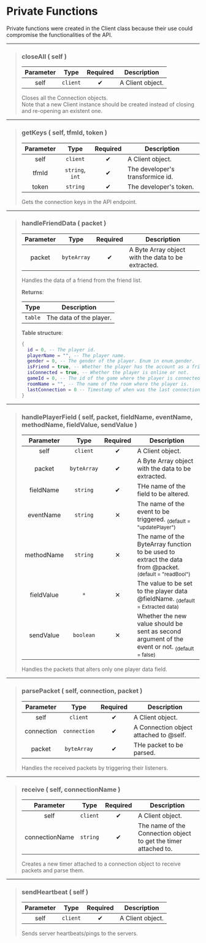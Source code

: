 # Private Functions
Private functions were created in the Client class because their use could compromise the functionalities of the API.

---
>### closeAll ( self )
>| Parameter | Type | Required | Description |
>| :-: | :-: | :-: | - |
>| self | `client` | ✔ | A Client object. |
>
>Closes all the Connection objects.<br>
>Note that a new Client instance should be created instead of closing and re-opening an existent one.
>
---
>### getKeys ( self, tfmId, token )
>| Parameter | Type | Required | Description |
>| :-: | :-: | :-: | - |
>| self | `client` | ✔ | A Client object. |
>| tfmId | `string`, `int` | ✔ | The developer's transformice id. |
>| token | `string` | ✔ | The developer's token. |
>
>Gets the connection keys in the API endpoint.
>
---
>### handleFriendData ( packet )
>| Parameter | Type | Required | Description |
>| :-: | :-: | :-: | - |
>| packet | `byteArray` | ✔ | A Byte Array object with the data to be extracted. |
>
>Handles the data of a friend from the friend list.
>
>**Returns**:
>
>| Type | Description |
>| :-: | - |
>| `table` | The data of the player. |
>
>**Table structure**:
>```Lua
>{
>	id = 0, -- The player id.
>	playerName = "", -- The player name.
>	gender = 0, -- The gender of the player. Enum in enum.gender.
>	isFriend = true, -- Whether the player has the account as a friend (added back) or not.
>	isConnected = true, -- Whether the player is online or not.
>	gameId = 0, -- The id of the game where the player is connected. Enum in enum.game.
>	roomName = "", -- The name of the room where the player is.
>	lastConnection = 0 -- Timestamp of when was the last connection of the player.
>}
>```
>
---
>### handlePlayerField ( self, packet, fieldName, eventName, methodName, fieldValue, sendValue )
>| Parameter | Type | Required | Description |
>| :-: | :-: | :-: | - |
>| self | `client` | ✔ | A Client object. |
>| packet | `byteArray` | ✔ | A Byte Array object with the data to be extracted. |
>| fieldName | `string` | ✔ | THe name of the field to be altered. |
>| eventName | `string` | ✕ | The name of the event to be triggered. <sub>(default = "updatePlayer")</sub> |
>| methodName | `string` | ✕ | The name of the ByteArray function to be used to extract the data from @packet. <sub>(default = "readBool")</sub> |
>| fieldValue | `*` | ✕ | The value to be set to the player data @fieldName. <sub>(default = Extracted data)</sub> |
>| sendValue | `boolean` | ✕ | Whether the new value should be sent as second argument of the event or not. <sub>(default = false)</sub> |
>
>Handles the packets that alters only one player data field.
>
---
>### parsePacket ( self, connection, packet )
>| Parameter | Type | Required | Description |
>| :-: | :-: | :-: | - |
>| self | `client` | ✔ | A Client object. |
>| connection | `connection` | ✔ | A Connection object attached to @self. |
>| packet | `byteArray` | ✔ | THe packet to be parsed. |
>
>Handles the received packets by triggering their listeners.
>
---
>### receive ( self, connectionName )
>| Parameter | Type | Required | Description |
>| :-: | :-: | :-: | - |
>| self | `client` | ✔ | A Client object. |
>| connectionName | `string` | ✔ | The name of the Connection object to get the timer attached to. |
>
>Creates a new timer attached to a connection object to receive packets and parse them.
>
---
>### sendHeartbeat ( self )
>| Parameter | Type | Required | Description |
>| :-: | :-: | :-: | - |
>| self | `client` | ✔ | A Client object. |
>
>Sends server heartbeats/pings to the servers.
>